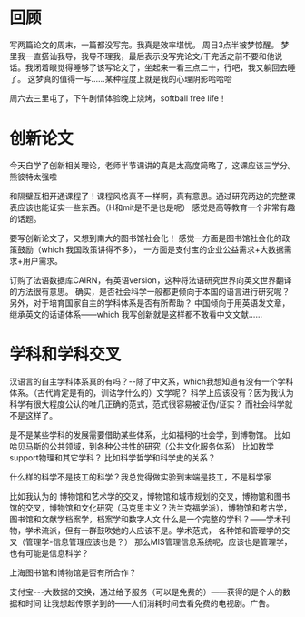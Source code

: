 # 回顾
写两篇论文的周末，一篇都没写完。我真是效率堪忧。
周日3点半被梦惊醒。
梦里我一直搭讪我导，我导不理我，最后表示没写完论文/干完活之前不要和他说话。我闭着眼觉得睡够了该写论文了，坐起来一看三点二十，行吧，我又躺回去睡了。
这梦真的值得一写……某种程度上就是我的心理阴影哈哈哈

周六去三里屯了，下午剧情体验晚上烧烤，softball free life！

# 创新论文
今天自学了创新相关理论，老师半节课讲的真是太高度简略了，这课应该三学分。
熊彼特太强啦

和隔壁互相开通课程了！课程风格真不一样啊，真有意思。通过研究两边的完整课表应该也能证实一些东西。（H和mit是不是也是呢）
感觉是高等教育一个非常有趣的话题。

要写创新论文了，又想到南大的图书馆社会化！
感觉一方面是图书馆社会化的政策鼓励（which 我国政策讲得不多），
一方面是支付宝的企业公益需求+大数据需求+用户需求。

订购了法语数据库CAIRN，有英语version，这种将法语研究世界向英文世界翻译的方法很有意思。
确实，是否社会科学一般都更倾向于本国的语言进行研究呢？另外，对于培育国家自主的学科体系是否有所帮助？
中国倾向于用英语发文章，继承英文的话语体系——which 我写创新就是这样都不敢看中文文献……

# 学科和学科交叉
汉语言的自主学科体系真的有吗？--除了中文系，which我想知道有没有一个学科体系。（古代肯定是有的，训诂学什么的）文学呢？
科学上应该没有？因为我认为科学有很大程度公认的唯几正确的范式，范式很容易被证伪/证实？
而社会科学就不是这样了。

是不是某些学科的发展需要借助某些体系，比如福柯的社会学，到博物馆。
比如哈贝马斯的公共领域，到各种公共性的研究（公共文化服务体系）
比如数学support物理和其它学科？
比如科学哲学和科学史的关系？

什么样的科学不是技工的科学？我总觉得做实验到末端是技工，不是科学家

比如我认为的 博物馆和艺术学的交叉，博物馆和城市规划的交叉，博物馆和图书馆的交叉，博物馆和文化研究（马克思主义？法兰克福学派），博物馆和考古学，图书馆和文献学档案学，档案学和数字人文
什么是一个完整的学科？——学术刊物，学术流派，但有一群鼓吹她的人应该不是。学术范式，
各种馆和管理学的交叉（管理学-信息管理应该也是？）
那么MIS管理信息系统呢，应该也是管理学，也有可能是信息科学？

上海图书馆和博物馆是否有所合作？

支付宝---大数据的交换，通过给予服务（可以是免费的）——获得的是个人的数据和时间
让我想起传原学到的——人们消耗时间去看免费的电视剧。广告。
